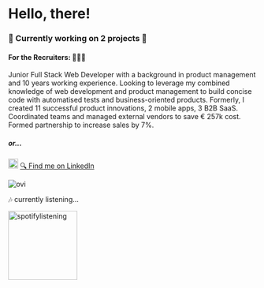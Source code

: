 # Hello, there! 
### 🚀 Currently working on 2 projects 🚀

#### For the Recruiters: 👩🏼‍💻
Junior Full Stack Web Developer with a background in product management and 10 years working experience. Looking to leverage my combined knowledge of web development and product management to build concise code with automatised tests and business-oriented products. 
Formerly, I created 11 successful product innovations, 2 mobile apps, 3 B2B SaaS. Coordinated teams and managed external vendors to save € 257k cost. Formed partnership to increase sales by 7%.
##### or...
<img src = "https://upload.wikimedia.org/wikipedia/commons/thumb/c/ca/LinkedIn_logo_initials.png/640px-LinkedIn_logo_initials.png" alt="linkedinlogo" width="20" height="20">    <a href= "https://www.linkedin.com/in/charisamend/">  🔍 Find me on LinkedIn </a>


<img src="https://github-readme-stats.vercel.app/api/top-langs?username=charis-amend&show_icons=true&locale=en&layout=compact&theme=chartreuse-dark" alt="ovi" />

🎶 currently listening... 


<img src = "https://spotify-github-profile.vercel.app/api/view?uid=charisamend&cover_image=true&theme=compact&show_offline=false&background_color=121212&interchange=false)](https://github.com/kittinan/spotify-github-profile" alt="spotifylistening" width="140" height="140"> 









<!--
**charis-amend/charis-amend** is a ✨ _special_ ✨ repository because its `README.md` (this file) appears on your GitHub profile.

Here are some ideas to get you started:

- 🔭 I’m currently working on ...
- 🌱 I’m currently learning ...
- 👯 I’m looking to collaborate on ...
- 🤔 I’m looking for help with ...
- 💬 Ask me about ...
- 📫 How to reach me: ...
- 😄 Pronouns: ...
- ⚡ Fun fact: ...
-->
